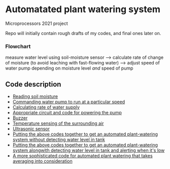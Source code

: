 # Automatated plant watering system

Microprocessors 2021 project

Repo will initially contain rough drafts of my codes, and final ones later on.

### Flowchart

measure water level using soil-moisture sensor  -->  calculate rate of change of moisture (to avoid leaching with fast-flowing water)  -->  adjust speed of water pump depending on moisture level *and* speed of pump

## Code description
- [Reading soil moisture](https://github.com/jaiisrani/Automated_plant_watering/tree/main/Read_soil_moisture)
- [Commanding water pump to run at a particular speed](https://github.com/jaiisrani/Automatated_plant_watering/tree/main/Command_pump)
- [Calculating rate of water supply](https://github.com/jaiisrani/Automated_plant_watering/tree/main/Moisture_rate)
- [Appropriate circuit and code for powering the pump](https://github.com/jaiisrani/Automated_plant_watering/tree/main/Power_pump)
- [Buzzer](https://github.com/jaiisrani/Automatated_plant_watering/tree/main/Buzzer)
- [Temperature sensing of the surrounding air](https://github.com/jaiisrani/Automated_plant_watering/tree/main/Temperature_sensor)
- [Ultrasonic sensor](https://github.com/jaiisrani/Automated_plant_watering/tree/main/Ultrasonic_sensor)
- [Putting the above codes together to get an automated plant-watering system without detecting water level in tank](https://github.com/jaiisrani/Automated_plant_watering/tree/main/Automated_plant_watering_without_ultrasonic)
- [Putting the above codes together to get an automated plant-watering system alongwith detecting water level in tank and alerting when it's low](https://github.com/jaiisrani/Automated_plant_watering/tree/main/Automated_plant_watering_with_ultrasonic)
- [A more sophisticated code for automated plant watering that takes averaging into consideration](https://github.com/jaiisrani/Automated_plant_watering/tree/main/Automated_plant_watering_with_averaging)
